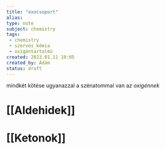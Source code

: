 ```yaml
---
title: "oxocsoport"
alias: 
type: note
subject: chemistry
tags:
 - chemistry
 - szerves_kémia
 - oxigéntartalmú
created: 2023.01.11 10:05
created_by: Ádám
status: draft 
---
```

mindkét kötése ugyanazzal a szénatommal van az _oxigénnek_

# [[Aldehidek]]
# [[Ketonok]]